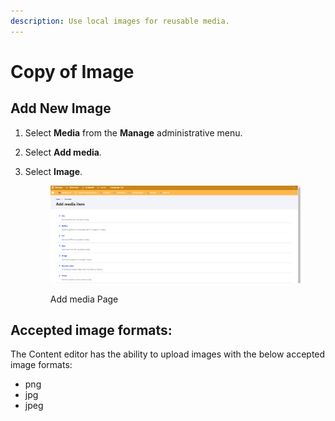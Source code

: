 ```yaml
---
description: Use local images for reusable media.
---
```


# Copy of Image

## Add New Image

1. Select **Media** from the **Manage** administrative menu.
2. Select **Add media**_._
3.  Select **Image**.

    <figure><img src="../../../.gitbook/assets/image (106).png" alt=""><figcaption><p>Add media Page</p></figcaption></figure>

## Accepted image formats:

The Content editor has the ability to upload images with the below accepted image formats:

* png
* jpg
* jpeg
